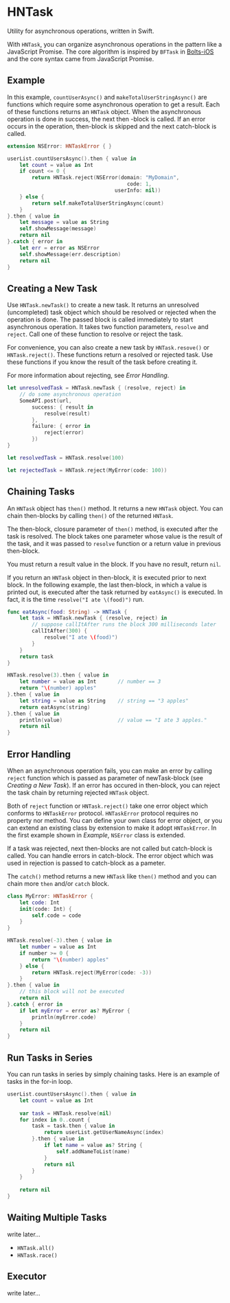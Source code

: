 HNTask
======

Utility for asynchronous operations, written in Swift.

With `HNTask`, you can organize asynchronous operations in the pattern like a JavaScript Promise. The core algorithm is inspired by `BFTask` in [Bolts-iOS](https://github.com/BoltsFramework/Bolts-iOS) and the core syntax came from JavaScript Promise.

## Example

In this example, `countUserAsync()` and `makeTotalUserStringAsync()` are functions which require some asynchronous operation to get a result. Each of these functions returns an `HNTask` object.
When the asynchronous operation is done in success, the next then -block is called. If an error occurs in the operation, then-block is skipped and the next catch-block is called.

```swift
extension NSError: HNTaskError { }

userList.countUsersAsync().then { value in
    let count = value as Int
    if count <= 0 {
        return HNTask.reject(NSError(domain: "MyDomain",
                                       code: 1,
                                   userInfo: nil))
    } else {
        return self.makeTotalUserStringAsync(count)
    }
}.then { value in
    let message = value as String
    self.showMessage(message)
    return nil
}.catch { error in
    let err = error as NSError
    self.showMessage(err.description)
    return nil
}
```

## Creating a New Task

Use `HNTask.newTask()` to create a new task. It returns an unresolved (uncompleted) task object which should be resolved or rejected when the operation is done. The passed block is called immediately to start asynchronous operation. It takes two function parameters, `resolve` and `reject`. Call one of these function to resolve or reject the task.

For convenience, you can also create a new task by `HNTask.resove()` or `HNTask.reject()`. These functions return a resolved or rejected task. Use these functions if you know the result of the task before creating it.

For more information about rejecting, see *Error Handling*.

```swift
let unresolvedTask = HNTask.newTask { (resolve, reject) in
    // do some asynchronous operation
    SomeAPI.post(url, 
        success: { result in
            resolve(result)
        }, 
        failure: { error in
            reject(error)
        })
}

let resolvedTask = HNTask.resolve(100)

let rejectedTask = HNTask.reject(MyError(code: 100))
```

## Chaining Tasks

An `HNTask` object has `then()` method. It returns a new `HNTask` object. You can chain then-blocks by calling `then()` of the returned `HNTask`.

The then-block, closure parameter of `then()` method, is executed after the task is resolved. The block takes one parameter whose value is the result of the task, and it was passed to `resolve` function or a return value in previous then-block.

You must return a result value in the block. If you have no result, return `nil`.

If you return an `HNTask` object in then-block, it is executed prior to next block. In the following example, the last then-block, in which a value is printed out, is executed after the task returned by `eatAsync()` is executed. In fact, it is the time `resolve("I ate \(food)")` run.

```swift
func eatAsync(food: String) -> HNTask {
    let task = HNTask.newTask { (resolve, reject) in
        // suppose callItAfter runs the block 300 milliseconds later
        callItAfter(300) {
            resolve("I ate \(food)")
        }
    }
    return task
}

HNTask.resolve(3).then { value in
    let number = value as Int       // number == 3
    return "\(number) apples"
}.then { value in
    let string = value as String    // string == "3 apples"
    return eatAsync(string)
}.then { value in
    println(value)                  // value == "I ate 3 apples."
    return nil
}
```

## Error Handling

When an asynchronous operation fails, you can make an error by calling `reject` function which is passed as parameter of newTask-block (see *Creating a New Task*). If an error has occured in then-block, you can reject the task chain by returning rejected `HNTask` object.

Both of `reject` function or `HNTask.reject()` take one error object which conforms to `HNTaskError` protocol. `HNTaskError` protocol requires no property nor method. You can define your own class for error object, or you can extend an existing class by extension to make it adopt `HNTaskError`. In the first example shown in *Example*, `NSError` class is extended.

If a task was rejected, next then-blocks are not called but catch-block is called. You can handle errors in catch-block. The error object which was used in rejection is passed to catch-block as a pameter.

The `catch()` method returns a new `HNTask` like `then()` method and you can chain more `then` and/or `catch` block.

```swift
class MyError: HNTaskError {
    let code: Int
    init(code: Int) {
        self.code = code
    }
}

HNTask.resolve(-3).then { value in
    let number = value as Int
    if number >= 0 {
        return "\(number) apples"
    } else {
        return HNTask.reject(MyError(code: -3))
    }
}.then { value in
    // this block will not be executed
    return nil
}.catch { error in
    if let myError = error as? MyError {
        println(myError.code)
    }
    return nil
}
```

## Run Tasks in Series

You can run tasks in series by simply chaining tasks.
Here is an example of tasks in the for-in loop.

```swift
userList.countUsersAsync().then { value in
    let count = value as Int
    
    var task = HNTask.resolve(nil)
    for index in 0..count {
        task = task.then { value in
            return userList.getUserNameAsync(index)
        }.then { value in
            if let name = value as? String {
                self.addNameToList(name)
            }
            return nil
        }
    }
    
    return nil
}
```

## Waiting Multiple Tasks

write later...

- `HNTask.all()`
- `HNTask.race()`

## Executor

write later...
